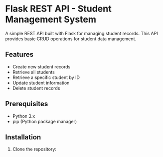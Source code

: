 # Flask REST API - Student Management System

A simple REST API built with Flask for managing student records. This API provides basic CRUD operations for student data management.

## Features

- Create new student records
- Retrieve all students
- Retrieve a specific student by ID
- Update student information
- Delete student records

## Prerequisites

- Python 3.x
- pip (Python package manager)

## Installation

1. Clone the repository: